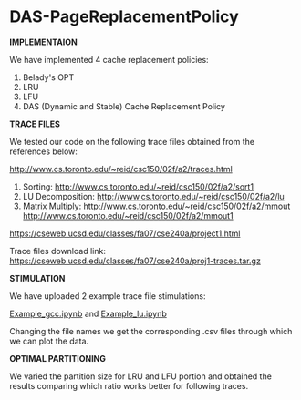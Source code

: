# DAS-PageReplacementPolicy

**IMPLEMENTAION**

We have implemented 4 cache replacement policies:
1. Belady's OPT 
2. LRU
3. LFU
4. DAS (Dynamic and Stable) Cache Replacement Policy

**TRACE FILES**

We tested our code on the following trace files obtained from the references below:

http://www.cs.toronto.edu/~reid/csc150/02f/a2/traces.html
1. Sorting: http://www.cs.toronto.edu/~reid/csc150/02f/a2/sort1
2. LU Decomposition: http://www.cs.toronto.edu/~reid/csc150/02f/a2/lu
3. Matrix Multiply: http://www.cs.toronto.edu/~reid/csc150/02f/a2/mmout http://www.cs.toronto.edu/~reid/csc150/02f/a2/mmout1


https://cseweb.ucsd.edu/classes/fa07/cse240a/project1.html

Trace files download link: https://cseweb.ucsd.edu/classes/fa07/cse240a/proj1-traces.tar.gz

**STIMULATION**

We have uploaded 2 example trace file stimulations:

[Example_gcc.ipynb](https://github.com/VarshitMaisuriya/DAS-PageReplacementPolicy/blob/main/Example_gcc.ipynb)  and [Example_lu.ipynb](https://github.com/VarshitMaisuriya/DAS-PageReplacementPolicy/blob/main/Example_lu.ipynb)

Changing the file names we get the corresponding .csv files through which we can plot the data.

**OPTIMAL PARTITIONING**

We varied the partition size for LRU and LFU portion and obtained the results comparing which ratio works better for following traces.
